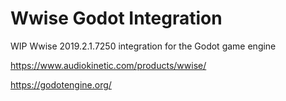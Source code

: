 # Wwise Godot Integration

WIP Wwise 2019.2.1.7250 integration for the Godot game engine

https://www.audiokinetic.com/products/wwise/

https://godotengine.org/
